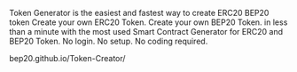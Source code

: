 Token Generator is the easiest and fastest way to create ERC20 BEP20 token Create your own ERC20 Token. Create your own BEP20 Token. in less than a minute with the most used Smart Contract Generator for ERC20 and BEP20 Token. No login. No setup. No coding required.

bep20.github.io/Token-Creator/
